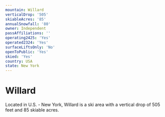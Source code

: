 ```yaml
---
mountain: Willard
verticalDrop: '505'
skiableAcres: '85'
annualSnowfall: '80'
owner: Independent
passAffiliations: ''
operating2425: 'Yes'
operated2324: 'Yes'
surfaceLiftsOnly: 'No'
openToPublic: 'Yes'
skied: 'Yes'
country: USA
state: New York
---
```


# Willard

Located in U.S. - New York, Willard is a ski area with a vertical drop of 505 feet and 85 skiable acres.

